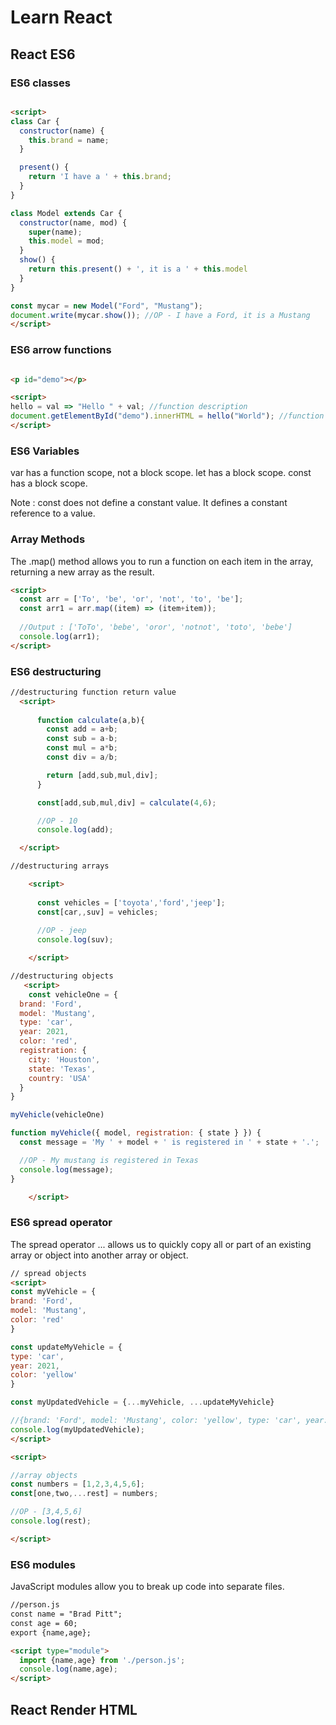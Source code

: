 # Learn React

## React ES6

### ES6 classes

```html

<script>
class Car {
  constructor(name) {
    this.brand = name;
  }

  present() {
    return 'I have a ' + this.brand;
  }
}

class Model extends Car {
  constructor(name, mod) {
    super(name);
    this.model = mod;
  }  
  show() {
    return this.present() + ', it is a ' + this.model
  }
}

const mycar = new Model("Ford", "Mustang");
document.write(mycar.show()); //OP - I have a Ford, it is a Mustang
</script>

```

### ES6 arrow functions

```html

<p id="demo"></p>

<script>
hello = val => "Hello " + val; //function description
document.getElementById("demo").innerHTML = hello("World"); //function call, OP - Hello World 
</script>

```

### ES6 Variables

var has a function scope, not a block scope.
let has a block scope.
const has a block scope.

Note : const does not define a constant value. It defines a constant reference to a value.

### Array Methods

The .map() method allows you to run a function on each item in the array, returning a new array as the result.

```html
<script>  
  const arr = ['To', 'be', 'or', 'not', 'to', 'be'];
  const arr1 = arr.map((item) => (item+item));
  
  //Output : ['ToTo', 'bebe', 'oror', 'notnot', 'toto', 'bebe']
  console.log(arr1);
</script>
```

### ES6 destructuring

```html
//destructuring function return value
  <script>
      
      function calculate(a,b){
        const add = a+b;
        const sub = a-b;
        const mul = a*b;
        const div = a/b;

        return [add,sub,mul,div];
      }

      const[add,sub,mul,div] = calculate(4,6);

      //OP - 10
      console.log(add);

  </script>
```

```html
//destructuring arrays

    <script>
      
      const vehicles = ['toyota','ford','jeep'];
      const[car,,suv] = vehicles;
      
      //OP - jeep
      console.log(suv);

    </script>

```

```html
//destructuring objects
   <script>
    const vehicleOne = {
  brand: 'Ford',
  model: 'Mustang',
  type: 'car',
  year: 2021, 
  color: 'red',
  registration: {
    city: 'Houston',
    state: 'Texas',
    country: 'USA'
  }
}

myVehicle(vehicleOne)

function myVehicle({ model, registration: { state } }) {
  const message = 'My ' + model + ' is registered in ' + state + '.';

  //OP - My mustang is registered in Texas
  console.log(message);
}

    </script>
```

### ES6 spread operator

The spread operator ... allows us to quickly copy all or part of an existing array or object into another array or object.

```html
// spread objects
<script>
const myVehicle = {
brand: 'Ford',
model: 'Mustang',
color: 'red'
}

const updateMyVehicle = {
type: 'car',
year: 2021, 
color: 'yellow'
}

const myUpdatedVehicle = {...myVehicle, ...updateMyVehicle}

//{brand: 'Ford', model: 'Mustang', color: 'yellow', type: 'car', year: 2021}
console.log(myUpdatedVehicle);
</script>
```

```html
<script>

//array objects
const numbers = [1,2,3,4,5,6];
const[one,two,...rest] = numbers;

//OP - [3,4,5,6]
console.log(rest);

</script>
```

### ES6 modules

JavaScript modules allow you to break up code into separate files.

```html
//person.js
const name = "Brad Pitt";
const age = 60;
export {name,age};
```

```html
<script type="module">
  import {name,age} from './person.js';
  console.log(name,age);
</script>
```

## React Render HTML

